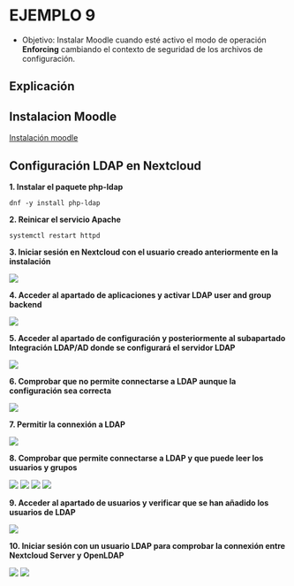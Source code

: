 # EJEMPLO 9

- Objetivo: Instalar Moodle cuando esté activo el modo de operación **Enforcing** cambiando el contexto de seguridad de los archivos de configuración.

## Explicación



## Instalacion Moodle

[Instalación moodle](../aux/nextcloud/instalacion_moodle.md)

## Configuración LDAP en Nextcloud

**1. Instalar el paquete php-ldap**

```
dnf -y install php-ldap
```

**2. Reinicar el servicio Apache**

```
systemctl restart httpd
```

**3. Iniciar sesión en Nextcloud con el usuario creado anteriormente en la instalación**

![](../img/7_ejemplo/nextcloud.png)

**4. Acceder al apartado de aplicaciones y activar LDAP user and group backend**

![](../img/7_ejemplo/aplicaciones.png)

**5. Acceder al apartado de configuración y posteriormente al subapartado Integración LDAP/AD donde se configurará el servidor LDAP**

![](../img/7_ejemplo/configuracion.png)

**6. Comprobar que no permite connectarse a LDAP aunque la configuración sea correcta**

![](../img/7_ejemplo/comprobacion.png)

**7. Permitir la connexión a LDAP**

![](../img/7_ejemplo/connexion.png)

**8. Comprobar que permite connectarse a LDAP y que puede leer los usuarios y grupos**

![](../img/7_ejemplo/servidor.png)
![](../img/7_ejemplo/usuarios.png)
![](../img/7_ejemplo/atributos.png)
![](../img/7_ejemplo/grupos.png)

**9. Acceder al apartado de usuarios y verificar que se han añadido los usuarios de LDAP**

![](../img/7_ejemplo/usuarios_ldap.png)

**10. Iniciar sesión con un usuario LDAP para comprobar la connexión entre Nextcloud Server y OpenLDAP**

![](../img/7_ejemplo/login_anna.png)
![](../img/7_ejemplo/anna_sesion.png)
